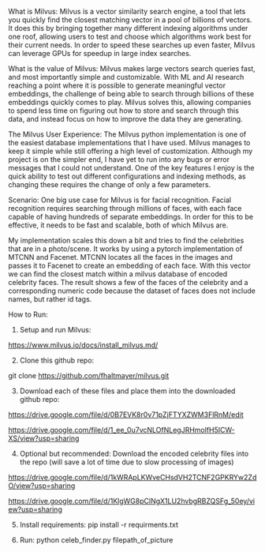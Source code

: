 What is Milvus:
Milvus is a vector similarity search engine, a tool that lets you quickly find the closest matching vector in a pool of billions of vectors. It does this by bringing together many different indexing algorithms under one roof, allowing users to test and choose which algorithms work best for their current needs. In order to speed these searches up even faster, Milvus can leverage GPUs for speedup in large index searches.


What is the value of Milvus:
Milvus makes large vectors search queries fast, and most importantly simple and customizable. With ML and AI research reaching a point where it is possible to generate meaningful vector embeddings, the challenge of being able to search through billions of these embeddings quickly comes to play. Milvus solves this, allowing companies to spend less time on figuring out how to store and search through this data, and instead focus on how to improve the data they are generating.

The Milvus User Experience:
The Milvus python implementation is one of the easiest database implementations that I have used. Milvus manages to keep it simple while still offering a high level of customization. Although my project is on the simpler end, I have yet to run into any bugs or error messages that I could not understand. One of the key features I enjoy is the quick ability to test out different configurations and indexing methods, as changing these requires the change of only a few parameters.



Scenario:
One big use case for Milvus is for facial recognition. Facial recognition requires searching through millions of faces, with each face capable of having hundreds of separate embeddings. In order for this to be effective, it needs to be fast and scalable, both of which Milvus are.

My implementation scales this down a bit and tries to find the celebrities that are in a photo/scene. It works by using a pytorch implementation of MTCNN and Facenet. MTCNN locates all the faces in the images and passes it to Facenet to create an embedding of each face. With this vector we can find the closest match within a milvus database of encoded celebrity faces. The result shows a few of the faces of the celebrity and a corresponding numeric code because the dataset of faces does not include names, but rather id tags.


How to Run:
1. Setup and run Milvus: 

https://www.milvus.io/docs/install_milvus.md/

2. Clone this github repo: 

git clone https://github.com/fhaltmayer/milvus.git 

3. Download each of these files and place them into the downloaded github repo:

https://drive.google.com/file/d/0B7EVK8r0v71pZjFTYXZWM3FlRnM/edit 

https://drive.google.com/file/d/1_ee_0u7vcNLOfNLegJRHmolfH5ICW-XS/view?usp=sharing

4. Optional but recommended: Download the encoded celebrity files into the repo (will save a lot of time due to slow processing of images)

https://drive.google.com/file/d/1kWRApLKWveCHsdVH2TCNF2GPKRYw2ZdO/view?usp=sharing 

https://drive.google.com/file/d/1KlgWG8pClNgX1LU2hvbgRBZQSFg_50ey/view?usp=sharing 

5. Install requirements: pip install -r requirments.txt

6. Run: python celeb_finder.py filepath_of_picture 
